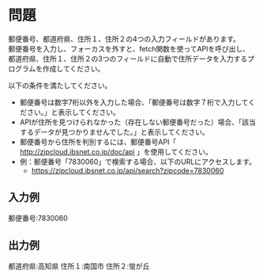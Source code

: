 # 問題

郵便番号、都道府県、住所１、住所２の4つの入力フィールドがあります。    
郵便番号を入力し、フォーカスを外すと、fetch関数を使ってAPIを呼び出し、    
都道府県、住所１、住所２の3つのフィールドに自動で住所データを入力するプログラムを作成してください。

以下の条件を満たしてください。

* 郵便番号は数字7桁以外を入力した場合、「郵便番号は数字７桁で入力してください。」と表示してください。
* APIが住所を見つけられなかった（存在しない郵便番号だった）場合、「該当するデータが見つかりませんでした。」と表示してください。
* 郵便番号から住所を判別するには、郵便番号API「 http://zipcloud.ibsnet.co.jp/doc/api 」を使用してください。
* 例：郵便番号「7830060」で検索する場合、以下のURLにアクセスします。
  * https://zipcloud.ibsnet.co.jp/api/search?zipcode=7830060


## 入力例
郵便番号:7830060

## 出力例

都道府県:高知県
住所１:南国市
住所２:蛍が丘
